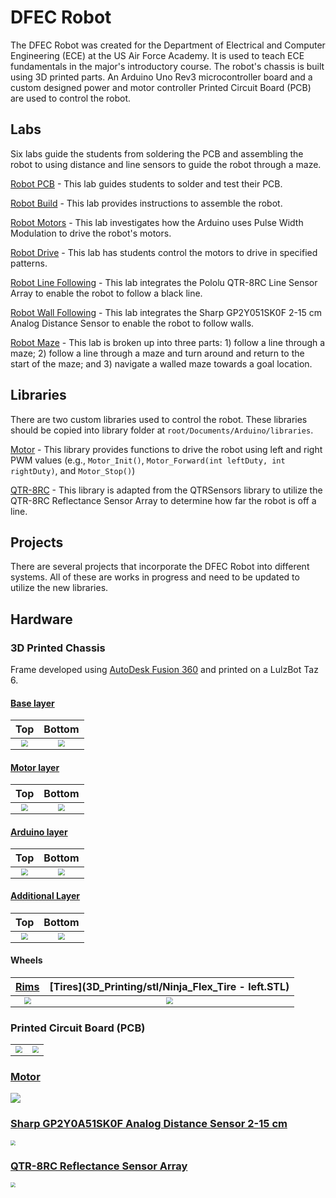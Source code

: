 # DFEC Robot

The DFEC Robot was created for the Department of Electrical and Computer Engineering (ECE) at the US Air Force Academy. It is used to teach ECE fundamentals in the major's introductory course. The robot's chassis is built using 3D printed parts. An Arduino Uno Rev3 microcontroller board and a custom designed power and motor controller Printed Circuit Board (PCB) are used to control the robot.

## Labs

Six labs guide the students from soldering the PCB and assembling the robot to using distance and line sensors to guide the robot through a maze.

[Robot PCB](Labs/0_robot_pcb/robot_pcb.pdf) - This lab guides students to solder and test their PCB.

[Robot Build](Labs/1_robot_build/robot_build.pdf) - This lab provides instructions to assemble the robot.

[Robot Motors](Labs/2_robot_motors/robot_motors.pdf) - This lab investigates how the Arduino uses Pulse Width Modulation to drive the robot's motors.

[Robot Drive](Labs/3_robot_drive/robot_drive.pdf) - This lab has students control the motors to drive in specified patterns.

[Robot Line Following](Labs/4_robot_linefollowing/robot_linefollowing.pdf) - This lab integrates the Pololu QTR-8RC Line Sensor Array to enable the robot to follow a black line.

[Robot Wall Following](Labs/5_robot_wallfollowing/robot_wallfollowing.pdf) - This lab integrates the Sharp GP2Y051SK0F 2-15 cm Analog Distance Sensor to enable the robot to follow walls.

[Robot Maze](Labs/6_robot_maze/robot_maze.pdf) - This lab is broken up into three parts: 1) follow a line through a maze; 2) follow a line through a maze and turn around and return to the start of the maze; and 3) navigate a walled maze towards a goal location.

## Libraries

There are two custom libraries used to control the robot. These libraries should be copied into library folder at `root/Documents/Arduino/libraries`.

[Motor](Labs/libraries/Motor/Motor.h) - This library provides functions to drive the robot using left and right PWM values (e.g., `Motor_Init()`, `Motor_Forward(int leftDuty, int rightDuty)`, and `Motor_Stop()`)

[QTR-8RC](Labs/libraries/QTR-8RC/QTR-8RC.h) - This library is adapted from the QTRSensors library to utilize the QTR-8RC Reflectance Sensor Array to determine how far the robot is off a line.

## Projects

There are several projects that incorporate the DFEC Robot into different systems. All of these are works in progress and need to be updated to utilize the new libraries.

## Hardware

### 3D Printed Chassis

Frame developed using [AutoDesk Fusion 360](https://www.autodesk.com/products/fusion-360/overview) and printed on a LulzBot Taz 6.

#### [Base layer](3D_Printing/stl/BaseLayer1.stl)

|                          Top                           |                          Bottom                           |
| :----------------------------------------------------: | :-------------------------------------------------------: |
| <img src="pics/baselayertop.png" style="zoom: 67%;" /> | <img src="pics/baselayerbottom.png" style="zoom: 67%;" /> |

#### [Motor layer](3D_Printing/stl/MotorLayer1.stl)

|                          Top                           |                          Bottom                           |
| :----------------------------------------------------: | :-------------------------------------------------------: |
| <img src="pics/motorlayertop.png" style="zoom:67%;" /> | <img src="pics/motorlayerbottom.png" style="zoom:67%;" /> |

#### [Arduino layer](3D_Printing/stl/ArduinoLayer.stl)

|                          Top                          |                           Bottom                            |
| :---------------------------------------------------: | :---------------------------------------------------------: |
| <img src="pics/arduinolayer.png" style="zoom:67%;" /> | <img src="pics/arduinolayerbottom.png" style="zoom:67%;" /> |

#### [Additional Layer](3D_Printing/stl/Layer.stl)

|                      Top                       |                        Bottom                        |
| :--------------------------------------------: | :--------------------------------------------------: |
| <img src="pics/layer.png" style="zoom:67%;" /> | <img src="pics/layerbottom.png" style="zoom:67%;" /> |

#### Wheels

|        [Rims](3D_Printing/stl/rim.STL)         | [Tires](3D_Printing/stl/Ninja_Flex_Tire - left.STL) |
| :--------------------------------------------: | :-------------------------------------------------: |
| <img src="pics/wheel.png" style="zoom:70%;" /> |   <img src="pics/tires.png" style="zoom:70%;" />    |



### Printed Circuit Board (PCB)

|                                                   |                                               |
| :-----------------------------------------------: | :-------------------------------------------: |
| <img src="pics/robot3D.png" style="zoom: 67%;" /> | <img src="pics/pcb.png" style="zoom: 67%;" /> |

### [Motor](https://www.adafruit.com/product/3777)

![](pics/motor-1.png)

### [Sharp GP2Y0A51SK0F Analog Distance Sensor 2-15 cm](https://www.pololu.com/product/2450)

<img src="pics/sharp.jpg" style="zoom:50%;" />

### [QTR-8RC Reflectance Sensor Array](https://www.pololu.com/product/961)

<img src="pics/reflectance.jpg" style="zoom:50%;" />